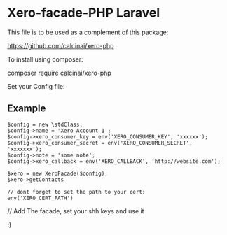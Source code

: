 # Xero-facade-PHP Laravel

This file is to be used as a complement of this package:

https://github.com/calcinai/xero-php

To install using composer:

composer require calcinai/xero-php

Set your Config file:

## Example

```
$config = new \stdClass;
$config->name = 'Xero Account 1';
$config->xero_consumer_key = env('XERO_CONSUMER_KEY', 'xxxxxx');
$config->xero_consumer_secret = env('XERO_CONSUMER_SECRET', 'xxxxxxx');
$config->note = 'some note';
$config->xero_callback = env('XERO_CALLBACK', 'http://website.com');

$xero = new XeroFacade($config);
$xero->getContacts

// dont forget to set the path to your cert:
env('XERO_CERT_PATH') 

```


// Add The facade, set your shh keys and use it

:)
